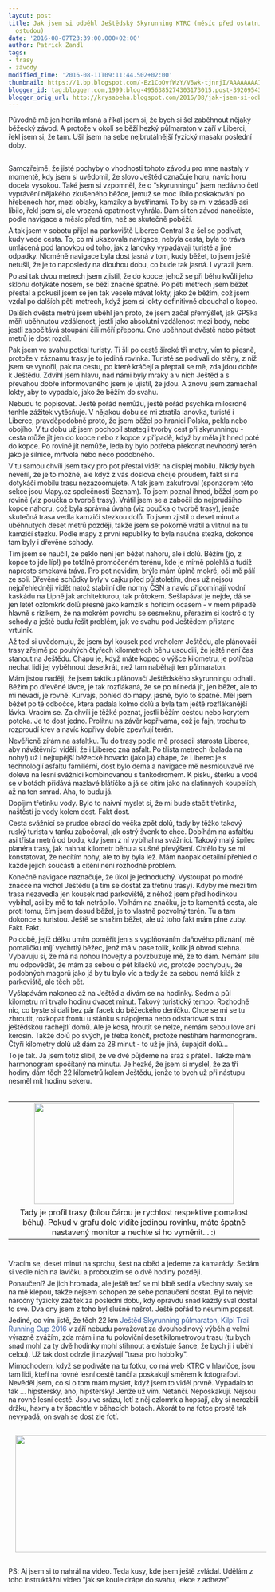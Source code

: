 ```yaml
---
layout: post
title: Jak jsem si odběhl Ještědský Skyrunning KTRC (měsíc před ostatníma a se slušnou
  ostudou)
date: '2016-08-07T23:39:00.000+02:00'
author: Patrick Zandl
tags:
- trasy
- závody
modified_time: '2016-08-11T09:11:44.502+02:00'
thumbnail: https://1.bp.blogspot.com/-Ez1CoOvfWzY/V6wk-tjnrjI/AAAAAAAAIic/7WrKeb7Rnj0WDaocq5ufJQByYKSdVuXLQCLcB/s72-c/Sni%25CC%2581mek%2Bobrazovky%2B2016-08-11%2Bv%25C2%25A09.09.39.png
blogger_id: tag:blogger.com,1999:blog-4956385274303173015.post-3920954316816969441
blogger_orig_url: http://krysabeha.blogspot.com/2016/08/jak-jsem-si-odbehl-jestedsky-skyrunning.html
---
```


<div style="color: #1d2129; font-family: 'San Francisco', -apple-system, BlinkMacSystemFont, '.SFNSText-Regular', sans-serif; font-size: 14px; letter-spacing: -0.23999999463558197px; margin-bottom: 6px;">Původně mě jen honila mlsná a říkal jsem si, že bych si šel zaběhnout nějaký běžecký závod. A protože v okolí se běží hezký půlmaraton v září v Liberci, řekl jsem si, že tam. Ušil jsem na sebe nejbrutálnější fyzický masakr poslední doby.&nbsp;</div><a name='more'></a><br /><div style="color: #1d2129; font-family: 'San Francisco', -apple-system, BlinkMacSystemFont, '.SFNSText-Regular', sans-serif; font-size: 14px; letter-spacing: -0.23999999463558197px; margin-bottom: 6px; margin-top: 6px;">Samozřejmě, že jisté pochyby o vhodnosti tohoto závodu pro mne nastaly v momentě, kdy jsem si uvědomil, že slovo Ještěd označuje horu, navíc horu docela vysokou. Také jsem si vzpomněl, že o “skyrunningu” jsem nedávno četl vyprávění nějakého zkušeného běžce, jemuž se moc líbilo poskakování po hřebenech hor, mezi oblaky, kamzíky a bystřinami. To by se mi v zásadě asi líbilo, řekl jsem si, ale vrozená opatrnost vyhrála. Dám si ten závod nanečisto, podle navigace a měsíc před tím, než se skutečně poběží.&nbsp;</div><div style="color: #1d2129; font-family: 'San Francisco', -apple-system, BlinkMacSystemFont, '.SFNSText-Regular', sans-serif; font-size: 14px; letter-spacing: -0.23999999463558197px; margin-bottom: 6px; margin-top: 6px;">A tak jsem v sobotu přijel na parkoviště Liberec Central 3 a šel se podívat, kudy vede cesta. To, co mi ukazovala navigace, nebyla cesta, byla to tráva umlácená pod lanovkou od toho, jak z lanovky vypadávají turisté a jiné odpadky. Nicméně navigace byla dost jasná v tom, kudy běžet, to jsem ještě netušil, že je to naposledy na dlouhou dobu, co bude tak jasná. I vyrazil jsem.&nbsp;</div><div style="color: #1d2129; font-family: 'San Francisco', -apple-system, BlinkMacSystemFont, '.SFNSText-Regular', sans-serif; font-size: 14px; letter-spacing: -0.23999999463558197px; margin-bottom: 6px; margin-top: 6px;">Po asi tak dvou metrech jsem zjistil, že do kopce, jehož se při běhu kvůli jeho sklonu dotýkáte nosem, se běží značně špatně. Po pěti metrech jsem běžet přestal a pokusil jsem se jen tak vesele mávat lokty, jako že běžím, což jsem vzdal po dalších pěti metrech, když jsem si lokty definitivně obouchal o kopec.&nbsp;</div><div style="color: #1d2129; font-family: 'San Francisco', -apple-system, BlinkMacSystemFont, '.SFNSText-Regular', sans-serif; font-size: 14px; letter-spacing: -0.23999999463558197px; margin-bottom: 6px; margin-top: 6px;">Dalších dvěsta metrů jsem uběhl jen proto, že jsem začal přemýšlet, jak GPSka měří uběhnutou vzdálenost, jestli jako absolutní vzdálenost mezi body, nebo jestli započítává stoupání čili měří přeponu. Ono uběhnout dvěstě nebo pětset metrů je dost rozdíl.&nbsp;</div><div style="color: #1d2129; font-family: 'San Francisco', -apple-system, BlinkMacSystemFont, '.SFNSText-Regular', sans-serif; font-size: 14px; letter-spacing: -0.23999999463558197px; margin-bottom: 6px; margin-top: 6px;">Pak jsem ve svahu potkal turisty. Ti šli po cestě široké tři metry, vím to přesně, protože v záznamu trasy je to jediná rovinka. Turisté se podívali do stěny, z níž jsem se vynořil, pak na cestu, po které kráčejí a přeptali se mě, zda jdou dobře k Ještědu. Zdvihl jsem hlavu, nad námi byly mraky a v nich Ještěd a s převahou dobře informovaného jsem je ujistil, že jdou. A znovu jsem zamáchal lokty, aby to vypadalo, jako že běžím do svahu.&nbsp;</div><div style="color: #1d2129; font-family: 'San Francisco', -apple-system, BlinkMacSystemFont, '.SFNSText-Regular', sans-serif; font-size: 14px; letter-spacing: -0.23999999463558197px; margin-bottom: 6px; margin-top: 6px;">Nebudu to popisovat. Ještě pořád nemůžu, ještě pořád psychika milosrdně tenhle zážitek vytěsňuje. V nějakou dobu se mi ztratila lanovka, turisté i Liberec, pravděpodobně proto, že jsem běžel po hranici Polska, pekla nebo obojího. V tu dobu už jsem pochopil strategii tvorby cest při skyrunningu - cesta může jít jen do kopce nebo z kopce v případě, když by měla jít hned poté do kopce. Po rovině jít nemůže, leda by bylo potřeba překonat nevhodný terén jako je silnice, mrtvola nebo něco podobného.&nbsp;</div><div style="color: #1d2129; font-family: 'San Francisco', -apple-system, BlinkMacSystemFont, '.SFNSText-Regular', sans-serif; font-size: 14px; letter-spacing: -0.23999999463558197px; margin-bottom: 6px; margin-top: 6px;">V tu samou chvíli jsem taky pro pot přestal vidět na displej mobilu. Nikdy bych nevěřil, že je to možné, ale když z vás doslova chčije proudem, fakt si na dotykáči mobilu trasu nezazoomujete. A tak jsem zakufroval (sponzorem této sekce jsou Mapy.cz společnosti Seznam). To jsem poznal ihned, běžel jsem po rovině (viz poučka o tvorbě trasy). Vrátil jsem se a zabočil do nejprudšího kopce nahoru, což byla správná úvaha (viz poučka o tvorbě trasy), jenže skutečná trasa vedla kamzičí stezkou dolů. To jsem zjistil o deset minut a uběhnutých deset metrů později, takže jsem se pokorně vrátil a vlítnul na tu kamzičí stezku. Podle mapy z první republiky to byla naučná stezka, dokonce tam byly i dřevěné schody.&nbsp;</div><div style="color: #1d2129; font-family: 'San Francisco', -apple-system, BlinkMacSystemFont, '.SFNSText-Regular', sans-serif; font-size: 14px; letter-spacing: -0.23999999463558197px; margin-bottom: 6px; margin-top: 6px;">Tím jsem se naučil, že peklo není jen běžet nahoru, ale i dolů. Běžím (jo, z kopce to jde líp!) po totálně promočeném terénu, kde je mírně polehlá a tudíž naprosto smekavá tráva. Pro pot nevidím, brýle mám úplně mokré, oči mě pálí ze soli. Dřevěné schůdky byly v cajku před půlstoletím, dnes už nejsou nejpřehledněji vidět natož stabilní dle normy ČSN a navíc připomínají vodní kaskádu na Lipně jak architekturou, tak průtokem. Sešlapávat je nejde, dá se jen letět ozlomkrk dolů přesně jako kamzík s hořícím ocasem - v mém případě hlavně s rizikem, že na mokrém povrchu se sesmeknu, přerazím si kostrč o ty schody a ještě budu řešit problém, jak ve svahu pod Ještědem přistane vrtulník.&nbsp;</div><div style="color: #1d2129; font-family: 'San Francisco', -apple-system, BlinkMacSystemFont, '.SFNSText-Regular', sans-serif; font-size: 14px; letter-spacing: -0.23999999463558197px; margin-bottom: 6px; margin-top: 6px;">Až teď si uvědomuju, že jsem byl kousek pod vrcholem Ještědu, ale plánovači trasy zřejmě po pouhých čtyřech kilometrech běhu usoudili, že ještě není čas stanout na Ještědu. Chápu je, když máte kopec o výšce kilometru, je potřeba nechat lidi jej vyběhnout desetkrát, než tam naběhají ten půlmaraton.&nbsp;</div><div style="color: #1d2129; font-family: 'San Francisco', -apple-system, BlinkMacSystemFont, '.SFNSText-Regular', sans-serif; font-size: 14px; letter-spacing: -0.23999999463558197px; margin-bottom: 6px; margin-top: 6px;">Mám jistou naději, že jsem taktiku plánovačí Ještědského skyrunningu odhalil. Běžím po dřevěné lávce, je tak rozflákaná, že se po ní nedá jít, jen běžet, ale to mi nevadí, je rovně. Kurvajs, pohled do mapy, jasně, bylo to špatně. Měl jsem běžet po té odbočce, která padala kolmo dolů a byla tam ještě rozflákanější lávka. Vracím se. Za chvíli je těžké poznat, jestli běžím cestou nebo korytem potoka. Je to dost jedno. Prolítnu na závěr kopřivama, což je fajn, trochu to rozproudí krev a navíc kopřivy dobře zpevňují terén.&nbsp;</div><div style="color: #1d2129; font-family: 'San Francisco', -apple-system, BlinkMacSystemFont, '.SFNSText-Regular', sans-serif; font-size: 14px; letter-spacing: -0.23999999463558197px; margin-bottom: 6px; margin-top: 6px;">Nevěřícně zírám na asfaltku. Tu do trasy podle mě prosadil starosta Liberce, aby návštěvníci viděli, že i Liberec zná asfalt. Po třista metrech (balada na nohy!) už i nejtupější běžecké hovado (jako já) chápe, že Liberec je s technologií asfaltu familiérní, dost bylo dema a navigace mě nesmlouvavě rve doleva na lesní svážnici kombinovanou s tankodromem. K písku, štěrku a vodě se v botách přidává mazlavé blátíčko a já se cítím jako na slatinných koupelích, až na ten smrad. Aha, to budu já.&nbsp;</div><div style="color: #1d2129; font-family: 'San Francisco', -apple-system, BlinkMacSystemFont, '.SFNSText-Regular', sans-serif; font-size: 14px; letter-spacing: -0.23999999463558197px; margin-bottom: 6px; margin-top: 6px;">Dopíjím třetinku vody. Bylo to naivní myslet si, že mi bude stačit třetinka, naštěstí je vody kolem dost. Fakt dost.&nbsp;</div><div style="color: #1d2129; font-family: 'San Francisco', -apple-system, BlinkMacSystemFont, '.SFNSText-Regular', sans-serif; font-size: 14px; letter-spacing: -0.23999999463558197px; margin-bottom: 6px; margin-top: 6px;">Cesta svážnicí se prudce obrací do véčka zpět dolů, tady by těžko takový ruský turista v tanku zabočoval, jak ostrý švenk to chce. Dobíhám na asfaltku asi třista metrů od bodu, kdy jsem z ní vybíhal na svážnici. Takový malý špílec planéra trasy, jak nahnat kilometr běhu a slušné převýšení. Chtělo by se mi konstatovat, že necítím nohy, ale to by byla lež. Mám naopak detailní přehled o každé jejich součásti a cítění není rozhodně problém.&nbsp;</div><div style="color: #1d2129; font-family: 'San Francisco', -apple-system, BlinkMacSystemFont, '.SFNSText-Regular', sans-serif; font-size: 14px; letter-spacing: -0.23999999463558197px; margin-bottom: 6px; margin-top: 6px;">Konečně navigace naznačuje, že úkol je jednoduchý. Vystoupat po modré značce na vrchol Ještědu (a tím se dostat za třetinu trasy). Kdyby mě mezi tím trasa nezavedla jen kousek nad parkoviště, z něhož jsem před hodinkou vybíhal, asi by mě to tak netrápilo. Vbíhám na značku, je to kamenitá cesta, ale proti tomu, čím jsem dosud běžel, je to vlastně pozvolný terén. Tu a tam dokonce s turistou. Ještě se snažím běžet, ale už toho fakt mám plné zuby. Fakt. Fakt.&nbsp;</div><div style="color: #1d2129; font-family: 'San Francisco', -apple-system, BlinkMacSystemFont, '.SFNSText-Regular', sans-serif; font-size: 14px; letter-spacing: -0.23999999463558197px; margin-bottom: 6px; margin-top: 6px;">Po době, jejíž délku umím poměřit jen s s vyplňováním daňového přiznání, mě pomaličku míjí vychrtlý běžec, jenž má v pase tolik, kolik já obvod stehna. Vybavuju si, že má na nohou Inovejty a povzbuzuje mě, že to dám. Nemám sílu mu odpovědět, že mám za sebou o pět kiláčků víc, protože pochybuju, že podobných magorů jako já by tu bylo víc a tedy že za sebou nemá kilák z parkoviště, ale těch pět.&nbsp;</div><div style="color: #1d2129; font-family: 'San Francisco', -apple-system, BlinkMacSystemFont, '.SFNSText-Regular', sans-serif; font-size: 14px; letter-spacing: -0.23999999463558197px; margin-bottom: 6px; margin-top: 6px;">Vyšlapávám nakonec až na Ještěd a dívám se na hodinky. Sedm a půl kilometru mi trvalo hodinu dvacet minut. Takový turistický tempo. Rozhodně nic, co byste si dali bez pár facek do běžeckého deníčku. Chce se mi se tu zhroutit, rozkopat frontu u stánku s nápojema nebo odstartovat s tou ještědskou rachejtlí domů. Ale je kosa, hroutit se nelze, nemám sebou love ani kerosin. Takže dolů po svých, je třeba končit, protože nestíhám harmonogram. Čtyři kilometry dolů už dám za 28 minut - to už je jiná, šupajdit dolů…&nbsp;</div><div style="color: #1d2129; font-family: 'San Francisco', -apple-system, BlinkMacSystemFont, '.SFNSText-Regular', sans-serif; font-size: 14px; letter-spacing: -0.23999999463558197px; margin-bottom: 6px; margin-top: 6px;">To je tak. Já jsem totiž slíbil, že ve dvě půjdeme na sraz s přáteli. Takže mám harmonogram spočítaný na minutu. Je hezké, že jsem si myslel, že za tři hodiny dám těch 22 kilometrů kolem Ještědu, jenže to bych už při nástupu nesměl mít hodinu sekeru.<br /><br /><table align="center" cellpadding="0" cellspacing="0" class="tr-caption-container" style="margin-left: auto; margin-right: auto; text-align: center;"><tbody><tr><td style="text-align: center;"><a href="https://1.bp.blogspot.com/-Ez1CoOvfWzY/V6wk-tjnrjI/AAAAAAAAIic/7WrKeb7Rnj0WDaocq5ufJQByYKSdVuXLQCLcB/s1600/Sni%25CC%2581mek%2Bobrazovky%2B2016-08-11%2Bv%25C2%25A09.09.39.png" imageanchor="1" style="margin-left: auto; margin-right: auto;"><img border="0" height="203" src="https://1.bp.blogspot.com/-Ez1CoOvfWzY/V6wk-tjnrjI/AAAAAAAAIic/7WrKeb7Rnj0WDaocq5ufJQByYKSdVuXLQCLcB/s400/Sni%25CC%2581mek%2Bobrazovky%2B2016-08-11%2Bv%25C2%25A09.09.39.png" width="400" /></a></td></tr><tr><td class="tr-caption" style="text-align: center;">Tady je profil trasy (bílou čárou je rychlost respektive pomalost běhu). Pokud v grafu dole vidíte jedinou rovinku, máte špatně nastavený monitor a nechte si ho vyměnit... :)</td></tr></tbody></table><br /></div><div style="color: #1d2129; font-family: 'San Francisco', -apple-system, BlinkMacSystemFont, '.SFNSText-Regular', sans-serif; font-size: 14px; letter-spacing: -0.23999999463558197px; margin-bottom: 6px; margin-top: 6px;">Vracím se, deset minut na sprchu, šest na oběd a jedeme za kamarády. Sedám si vedle nich na lavičku a probouzím se o dvě hodiny později.&nbsp;</div><div style="color: #1d2129; font-family: 'San Francisco', -apple-system, BlinkMacSystemFont, '.SFNSText-Regular', sans-serif; font-size: 14px; letter-spacing: -0.23999999463558197px; margin-bottom: 6px; margin-top: 6px;">Ponaučení? Je jich hromada, ale ještě teď se mi blbě sedí a všechny svaly se na mě klepou, takže nejsem schopen ze sebe ponaučení dostat. Byl to nejvíc náročný fyzický zážitek za poslední dobu, kdy opravdu snad každý sval dostal to své. Dva dny jsem z toho byl slušně našrot. Ještě pořád to neumím popsat.&nbsp;</div><div style="color: #1d2129; font-family: 'San Francisco', -apple-system, BlinkMacSystemFont, '.SFNSText-Regular', sans-serif; font-size: 14px; letter-spacing: -0.23999999463558197px; margin-bottom: 6px; margin-top: 6px;">Jediné, co vím jistě, že těch 22 km&nbsp;<a class="profileLink" data-hovercard="/ajax/hovercard/event.php?id=1762238887338732&amp;extragetparams=%7B%22source%22%3A108%2C%22action_history%22%3A%22null%22%7D" href="https://www.facebook.com/events/1762238887338732/?ref=108&amp;action_history=null&amp;source=108" style="color: #365899; cursor: pointer; font-family: inherit; text-decoration: none;">Ještěd Skyrunning půlmaraton, Kilpi Trail Running Cup 2016</a>&nbsp;v září nebudu považovat za dvouhodinový výběh a velmi výrazně zvážím, zda mám i na tu poloviční desetikilometrovou trasu (tu bych snad mohl za ty dvě hodinky mohl stihnout a existuje šance, že bych ji i uběhl celou). Už tak dost odrzle ji nazývají "trasa pro hobbíky".</div><div style="color: #1d2129; font-family: 'San Francisco', -apple-system, BlinkMacSystemFont, '.SFNSText-Regular', sans-serif; font-size: 14px; letter-spacing: -0.23999999463558197px; margin-bottom: 6px; margin-top: 6px;">Mimochodem, když se podíváte na tu fotku, co má web KTRC v hlavičce, jsou tam lidi, kteří na rovné lesní cestě tančí a poskakují směrem k fotografovi. Nevěděl jsem, co si o tom mám myslet, když jsem to viděl prvně. Vypadalo to tak … hipstersky, ano, hipstersky! Jenže už vím. Netančí. Neposkakují. Nejsou na rovné lesní cestě. Jsou ve srázu, letí z něj ozlomrk a hopsají, aby si nerozbili držku, haxny a ty špachtle v běhacích botách. Akorát to na fotce prostě tak nevypadá, on svah se dost zle fotí.</div><div style="color: #1d2129; font-family: 'San Francisco', -apple-system, BlinkMacSystemFont, '.SFNSText-Regular', sans-serif; font-size: 14px; letter-spacing: -0.23999999463558197px; margin-bottom: 6px; margin-top: 6px;"><br /></div><div class="separator" style="clear: both; text-align: center;"><a href="http://www.trailrunningcup.cz/wp-content/uploads/2014/12/KTRC2016_uvodky_fb_06.png" imageanchor="1" style="margin-left: 1em; margin-right: 1em;"><img border="0" src="http://www.trailrunningcup.cz/wp-content/uploads/2014/12/KTRC2016_uvodky_fb_06.png" height="235" width="640" /></a></div><div style="color: #1d2129; font-family: 'San Francisco', -apple-system, BlinkMacSystemFont, '.SFNSText-Regular', sans-serif; font-size: 14px; letter-spacing: -0.23999999463558197px; margin-bottom: 6px; margin-top: 6px;"><br /></div><div style="color: #1d2129; font-family: 'San Francisco', -apple-system, BlinkMacSystemFont, '.SFNSText-Regular', sans-serif; font-size: 14px; letter-spacing: -0.23999999463558197px; margin-bottom: 6px; margin-top: 6px;">PS: Aj jsem si to nahrál na video. Teda kusy, kde jsem ještě zvládal. Udělám z toho instruktážní video "jak se koule drápe do svahu, lekce z adheze"</div>